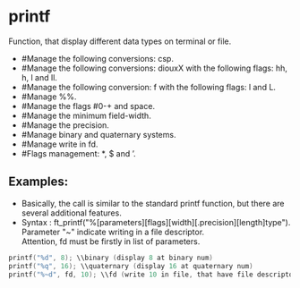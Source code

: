 # printf
Function, that display different data types on terminal or file.

- #Manage the following conversions: csp.
- #Manage the following conversions: diouxX with the following flags: hh, h, l and ll.
- #Manage the following conversion: f with the following flags: l and L.
- #Manage %%.
- #Manage the flags #0-+ and space.
- #Manage the minimum field-width.
- #Manage the precision.
- #Manage binary and quaternary systems.
- #Manage write in fd.
- #Flags management: *, $ and ’.

## Examples:
- Basically, the call is similar to the standard printf function, but there are several additional features.
- Syntax : ft_printf("%[parameters][flags][width][.precision][length]type").\
Parameter "~" indicate writing in a file descriptor.\
Attention, fd must be firstly in list of parameters.
```c
printf("%d", 8); \\binary (display 8 at binary num)
printf("%q", 16); \\quaternary (display 16 at quaternary num)
printf("%~d", fd, 10); \\fd (write 10 in file, that have file descriptor - fd in system)
```
